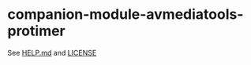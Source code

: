 # companion-module-avmediatools-protimer

See [HELP.md](./companion/HELP.md) and [LICENSE](./LICENSE)
